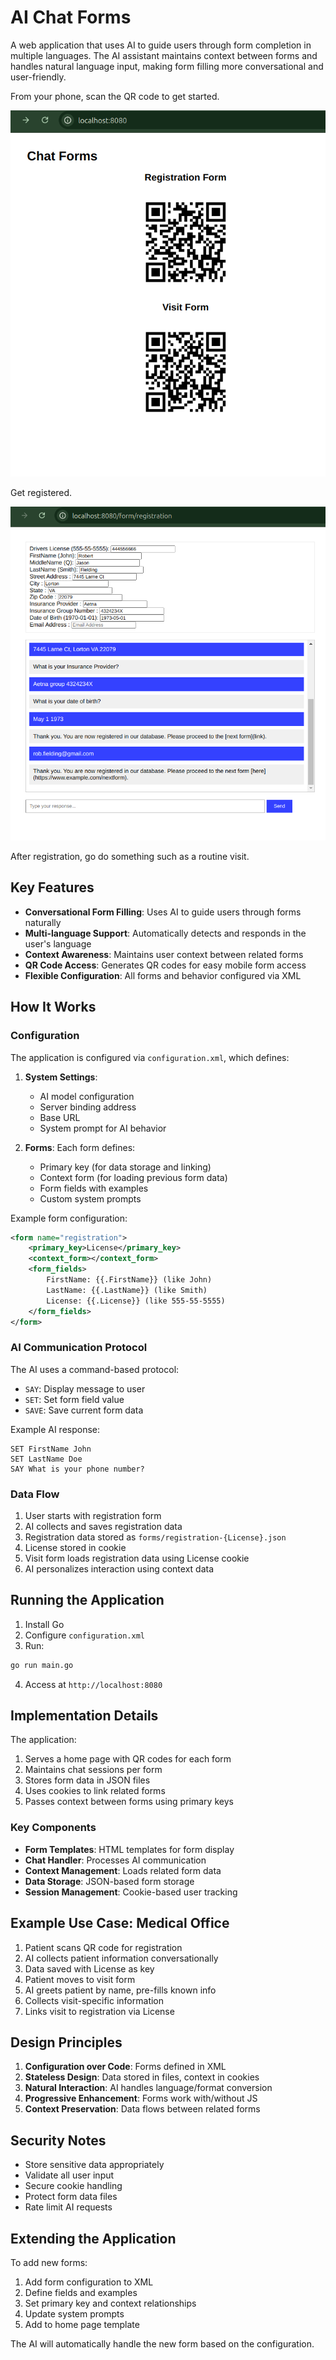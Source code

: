 # AI Chat Forms

A web application that uses AI to guide users through form completion in multiple languages. The AI assistant maintains context between forms and handles natural language input, making form filling more conversational and user-friendly.

From your phone, scan the QR code to get started.

![homepage](homepage.png)

Get registered.

![registration](registration.png)

After registration, go do something such as a routine visit.

## Key Features

- **Conversational Form Filling**: Uses AI to guide users through forms naturally
- **Multi-language Support**: Automatically detects and responds in the user's language
- **Context Awareness**: Maintains user context between related forms
- **QR Code Access**: Generates QR codes for easy mobile form access
- **Flexible Configuration**: All forms and behavior configured via XML

## How It Works

### Configuration

The application is configured via `configuration.xml`, which defines:

1. **System Settings**:
   - AI model configuration
   - Server binding address
   - Base URL
   - System prompt for AI behavior

2. **Forms**:
   Each form defines:
   - Primary key (for data storage and linking)
   - Context form (for loading previous form data)
   - Form fields with examples
   - Custom system prompts

Example form configuration:
```xml
<form name="registration">
    <primary_key>License</primary_key>
    <context_form></context_form>
    <form_fields>
        FirstName: {{.FirstName}} (like John)
        LastName: {{.LastName}} (like Smith)
        License: {{.License}} (like 555-55-5555)
    </form_fields>
</form>
```

### AI Communication Protocol

The AI uses a command-based protocol:
- `SAY`: Display message to user
- `SET`: Set form field value
- `SAVE`: Save current form data

Example AI response:
```
SET FirstName John
SET LastName Doe
SAY What is your phone number?
```

### Data Flow

1. User starts with registration form
2. AI collects and saves registration data
3. Registration data stored as `forms/registration-{License}.json`
4. License stored in cookie
5. Visit form loads registration data using License cookie
6. AI personalizes interaction using context data

## Running the Application

1. Install Go
2. Configure `configuration.xml`
3. Run:
```bash
go run main.go
```
4. Access at `http://localhost:8080`

## Implementation Details

The application:
1. Serves a home page with QR codes for each form
2. Maintains chat sessions per form
3. Stores form data in JSON files
4. Uses cookies to link related forms
5. Passes context between forms using primary keys

### Key Components

- **Form Templates**: HTML templates for form display
- **Chat Handler**: Processes AI communication
- **Context Management**: Loads related form data
- **Data Storage**: JSON-based form storage
- **Session Management**: Cookie-based user tracking

## Example Use Case: Medical Office

1. Patient scans QR code for registration
2. AI collects patient information conversationally
3. Data saved with License as key
4. Patient moves to visit form
5. AI greets patient by name, pre-fills known info
6. Collects visit-specific information
7. Links visit to registration via License

## Design Principles

1. **Configuration over Code**: Forms defined in XML
2. **Stateless Design**: Data stored in files, context in cookies
3. **Natural Interaction**: AI handles language/format conversion
4. **Progressive Enhancement**: Forms work with/without JS
5. **Context Preservation**: Data flows between related forms

## Security Notes

- Store sensitive data appropriately
- Validate all user input
- Secure cookie handling
- Protect form data files
- Rate limit AI requests

## Extending the Application

To add new forms:
1. Add form configuration to XML
2. Define fields and examples
3. Set primary key and context relationships
4. Update system prompts
5. Add to home page template

The AI will automatically handle the new form based on the configuration.
